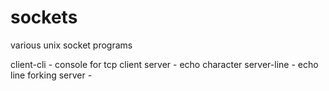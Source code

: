 # sockets
various unix socket programs


client-cli      - console for tcp client
server          - echo character
server-line     - echo line
forking server  - 
